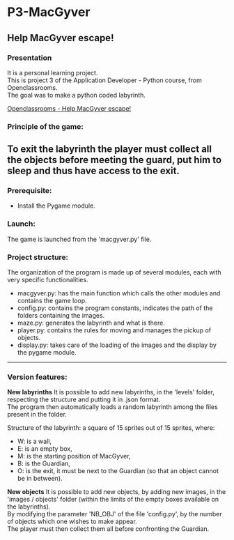 # P3-MacGyver
## Help MacGyver escape!
### Presentation
It is a personal learning project.  
This is project 3 of the Application Developer - Python course, from Openclassrooms.  
The goal was to make a python coded labyrinth.

[Openclassrooms - Help MacGyver escape!](https://openclassrooms.com/en/projects/156/assignment)

### Principle of the game:
To exit the labyrinth the player must collect all the objects before meeting the guard, put him to sleep and thus have access to the exit.
---
### Prerequisite:
- Install the Pygame module.

### Launch:
The game is launched from the 'macgyver.py' file.

### Project structure:
The organization of the program is made up of several modules, each with very specific functionalities.

- macgyver.py: has the main function which calls the other modules and contains the game loop.
- config.py: contains the program constants, indicates the path of the folders containing the images.
- maze.py: generates the labyrinth and what is there.
- player.py: contains the rules for moving and manages the pickup of objects.
- display.py: takes care of the loading of the images and the display by the pygame module.
---
### Version features:
__New labyrinths__
It is possible to add new labyrinths, in the 'levels' folder, respecting the structure and putting it in .json format.  
The program then automatically loads a random labyrinth among the files present in the folder.

Structure of the labyrinth: a square of 15 sprites out of 15 sprites, where:
- W: is a wall,
- E: is an empty box,
- M: is the starting position of MacGyver,
- B: is the Guardian,
- O: is the exit, it must be next to the Guardian (so that an object cannot be in between).

__New objects__
It is possible to add new objects, by adding new images, in the 'images / objects' folder (within the limits of the empty boxes available on the labyrinths).  
By modifying the parameter 'NB_OBJ' of the file 'config.py', by the number of objects which one wishes to make appear.  
The player must then collect them all before confronting the Guardian.  